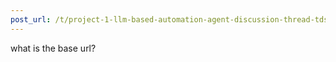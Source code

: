 ```yaml
---
post_url: /t/project-1-llm-based-automation-agent-discussion-thread-tds-jan-2025/164277/228
---
```

what is the base url?